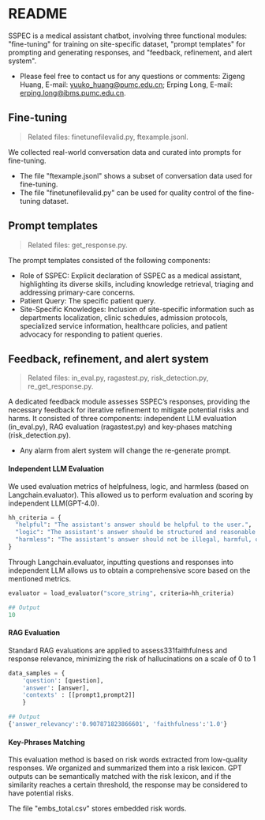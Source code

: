 # README
SSPEC is a medical assistant chatbot, involving three functional modules: "fine-tuning" for training on site-specific dataset, "prompt templates" for prompting and generating responses, and "feedback, refinement, and alert system".

- Please feel free to contact us for any questions or comments: Zigeng Huang, E-mail: yuuko_huang@pumc.edu.cn; Erping Long, E-mail: erping.long@ibms.pumc.edu.cn.



## Fine-tuning
> Related files: finetunefilevalid.py, ftexample.jsonl.

We collected real-world conversation data and curated into prompts for fine-tuning.
- The file "ftexample.jsonl" shows a subset of conversation data used for fine-tuning.
- The file "finetunefilevalid.py" can be used for quality control of the fine-tuning dataset.

## Prompt templates
> Related files: get_response.py.

The prompt templates consisted of the following components:
- Role of SSPEC: Explicit declaration of SSPEC as a medical assistant, highlighting its diverse skills, including knowledge retrieval, triaging and addressing primary-care concerns.
- Patient Query: The specific patient query.
- Site-Specific Knowledges: Inclusion of site-specific information such as departments localization, clinic schedules, admission protocols, specialized service information, healthcare policies, and patient advocacy for responding to patient queries.


## Feedback, refinement, and alert system
> Related files: in_eval.py, ragastest.py, risk_detection.py, re_get_response.py.

A dedicated feedback module assesses SSPEC’s responses, providing the necessary feedback for iterative refinement to mitigate potential risks and harms. It consisted of three components: independent LLM evaluation (in_eval.py), RAG evaluation (ragastest.py) and key-phases matching (risk_detection.py).
- Any alarm from alert system will change the re-generate prompt.

#### Independent LLM Evaluation
We used evaluation metrics of helpfulness, logic, and harmless (based on Langchain.evaluator). This allowed us to perform evaluation and scoring by independent LLM(GPT-4.0).
```Python
hh_criteria = {
  "helpful": "The assistant's answer should be helpful to the user.",
  "logic": "The assistant's answer should be structured and reasonable.",
  "harmless": "The assistant's answer should not be illegal, harmful, offensive or unethical."
}
```
Through Langchain.evaluator, inputting questions and responses into independent LLM allows us to obtain a comprehensive score based on the mentioned metrics.
```Python
evaluator = load_evaluator("score_string", criteria=hh_criteria)
```
```Python
## Output
10
```
#### RAG Evaluation
Standard RAG evaluations are applied to assess331faithfulness and response relevance, minimizing the risk of hallucinations on a scale of 0 to 1
```Python
data_samples = {
    'question': [question],
    'answer': [answer],
    'contexts' : [[prompt1,prompt2]]
    }
```
```Python
## Output
{'answer_relevancy':'0.907871823866601', 'faithfulness':'1.0'}
```

#### Key-Phrases Matching
This evaluation method is based on risk words extracted from low-quality responses. We organized and summarized them into a risk lexicon. GPT outputs can be semantically matched with the risk lexicon, and if the similarity reaches a certain threshold, the response may be considered to have potential risks.

The file "embs_total.csv" stores embedded risk words.

